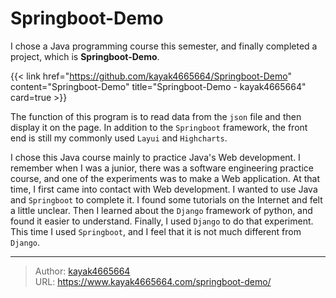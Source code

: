 # Springboot-Demo

I chose a Java programming course this semester, and finally completed a project, which is **Springboot-Demo**.
<!--more-->

{{< link href="https://github.com/kayak4665664/Springboot-Demo" content="Springboot-Demo" title="Springboot-Demo - kayak4665664" card=true >}}

The function of this program is to read data from the `json` file and then display it on the page. In addition to the `Springboot` framework, the front end is still my commonly used `Layui` and `Highcharts`.

I chose this Java course mainly to practice Java's Web development. I remember when I was a junior, there was a software engineering practice course, and one of the experiments was to make a Web application. At that time, I first came into contact with Web development. I wanted to use Java and `Springboot` to complete it. I found some tutorials on the Internet and felt a little unclear. Then I learned about the `Django` framework of python, and found it easier to understand. Finally, I used `Django` to do that experiment. This time I used `Springboot`, and I feel that it is not much different from `Django`.

---

> Author: [kayak4665664](https://github.com/kayak4665664)  
> URL: https://www.kayak4665664.com/springboot-demo/  

